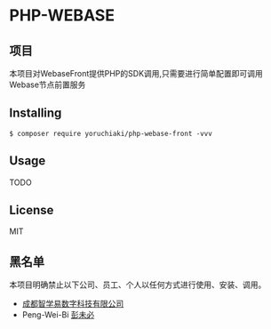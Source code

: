 # PHP-WEBASE

## 项目
本项目对WebaseFront提供PHP的SDK调用,只需要进行简单配置即可调用Webase节点前置服务

## Installing

```shell
$ composer require yoruchiaki/php-webase-front -vvv
```

## Usage

TODO

## License

MIT

## 黑名单
本项目明确禁止以下公司、员工、个人以任何方式进行使用、安装、调用。

- [成都智学易数字科技有限公司](https://www.zhixuee.com/)
- Peng-Wei-Bi [彭未必](https://www.zhixuee.com/)

